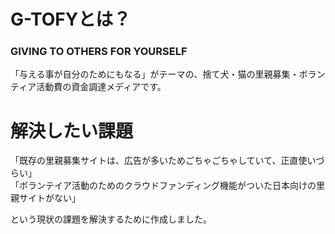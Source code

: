 # G-TOFYとは？
### GIVING TO OTHERS FOR YOURSELF
  
「与える事が自分のためにもなる」がテーマの、捨て犬・猫の里親募集・ボランティア活動費の資金調達メディアです。  


# 解決したい課題
  
「既存の里親募集サイトは、広告が多いためごちゃごちゃしていて、正直使いづらい」  
「ボランテイア活動のためのクラウドファンディング機能がついた日本向けの里親サイトがない」
  
という現状の課題を解決するために作成しました。






